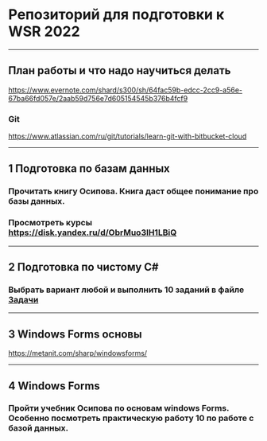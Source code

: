 # Репозиторий для подготовки к WSR 2022 
---

## План работы и что надо научиться делать
https://www.evernote.com/shard/s300/sh/64fac59b-edcc-2cc9-a56e-67ba66fd057e/2aab59d756e7d605154545b376b4fcf9
### Git
https://www.atlassian.com/ru/git/tutorials/learn-git-with-bitbucket-cloud


---

## 1 Подготовка по базам данных
### Прочитать книгу Осипова. Книга даст общее понимание про базы данных.
### Просмотреть курсы https://disk.yandex.ru/d/ObrMuo3lH1LBiQ

---
## 2 Подготовка по чистому С#
### Выбрать вариант любой и выполнить 10 заданий в файле <a href = "https://github.com/artemovsergey/WSR_2021/blob/master/%D0%9C%D0%B0%D1%82%D0%B5%D1%80%D0%B8%D0%B0%D0%BB%D1%8B%20%D0%A1%23/Zadachi.pdf">Задачи</a>
---


## 3 Windows Forms основы
https://metanit.com/sharp/windowsforms/

---

## 4 Windows Forms
### Пройти учебник Осипова по основам windows Forms. Особенно посмотреть практическую работу 10 по работе с базой данных. 
